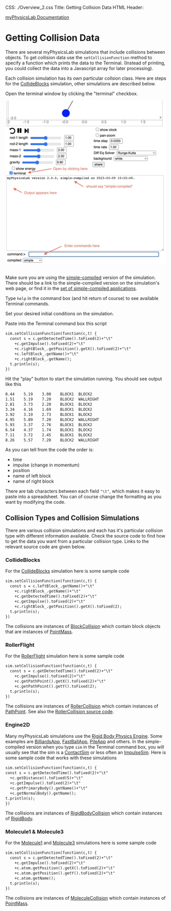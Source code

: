 CSS: ./Overview_2.css
Title: Getting Collision Data
HTML Header: <meta name="viewport" content="width=device-width, initial-scale=1">

[myPhysicsLab Documentation](index.html)

# Getting Collision Data

There are several myPhysicsLab simulations that include collisions between objects. To
get collision data use the `setCollisionFunction` method to specify a function which
prints the data to the Terminal. (Instead of printing, you could collect the data into a
Javascript array for later processing).

Each collision simulation has its own particular collsion class. Here are steps for the [CollideBlocks](https://www.myphysicslab.com/develop/build/sims/springs/CollideBlocksApp-en.html)
simulation, other simulations are described below.

Open the terminal window by clicking the "terminal" checkbox.

<img src='TerminalWindow.jpg'>
&nbsp;

Make sure you are using the [simple-compiled](Building.html#advancedvs.simplecompile)
version of the simulation. There should be a link to the simple-compiled version on the
simulation's web page, or find it in the
[set of simple-compiled applications](https://www.myphysicslab.com/develop/build/index-en.html).

Type `help` in the command box (and hit return of course) to see available Terminal
commands.

Set your desired initial conditions on the simulation.

Paste into the Terminal command box this script

    sim.setCollisionFunction(function(c,t) {
      const s = c.getDetectedTime().toFixed(2)+"\t"
        +c.getImpulse().toFixed(2)+"\t"
        +c.rightBlock_.getPosition().getX().toFixed(2)+"\t"
        +c.leftBlock_.getName()+"\t"
        +c.rightBlock_.getName();
      t.println(s);
    })

Hit the "play" button to start the simulation running. You should see output like this

    0.44	5.19	3.00	BLOCK1	BLOCK2
    1.51	5.19	7.20	BLOCK2	WALLRIGHT
    2.81	3.73	2.20	BLOCK1	BLOCK2
    3.34	4.16	1.69	BLOCK1	BLOCK2
    3.92	3.19	2.73	BLOCK1	BLOCK2
    4.95	5.89	7.20	BLOCK2	WALLRIGHT
    5.93	3.37	2.76	BLOCK1	BLOCK2
    6.54	4.37	1.74	BLOCK1	BLOCK2
    7.11	3.72	2.45	BLOCK1	BLOCK2
    8.26	5.57	7.20	BLOCK2	WALLRIGHT

As you can tell from the code the order is:
- time
- impulse (change in momentum)
- position
- name of left block
- name of right block

There are tab characters between each field `"\t"`, which makes it easy to paste into a
spreadsheet. You can of course change the formatting as you want by modifying the code.

## Collision Types and Collision Simulations

There are various collision simulations and each has it's particular collision type with
different information available. Check the source code to find how to get the data you
want from a particular collision type. Links to the relevant source code are given below.

### CollideBlocks

For the 
[CollideBlocks](https://www.myphysicslab.com/develop/build/sims/springs/CollideBlocksApp-en.html)
simulation here is some sample code

    sim.setCollisionFunction(function(c,t) {
      const s = c.leftBlock_.getName()+"\t"
        +c.rightBlock_.getName()+"\t"
        +c.getDetectedTime().toFixed(2)+"\t"
        +c.getImpulse().toFixed(2)+"\t"
        +c.rightBlock_.getPosition().getX().toFixed(2);
      t.println(s);
    })

The collisions are instances of
[BlockCollision](myphysicslab.sims.springs.BlockCollision.html)
which contain block objects that are instances of
[PointMass](myphysicslab.lab.model.PointMass.html).


### RollerFlight

For the [RollerFlight](https://www.myphysicslab.com/develop/build/sims/roller/RollerFlightApp-en.html)
simulation here is some sample code

    sim.setCollisionFunction(function(c,t) {
      const s = c.getDetectedTime().toFixed(2)+"\t"
        +c.getImpulse().toFixed(2)+"\t"
        +c.getPathPoint().getX().toFixed(2)+"\t"
        +c.getPathPoint().getY().toFixed(2);
      t.println(s);
    })


The collisions are instances of [RollerCollision](myphysicslab.sims.roller.RollerCollision.html)
which contain instances of
[PathPoint](myphysicslab.lab.model.PathPoint.html).
See also the
[RollerCollision source code](https://github.com/myphysicslab/myphysicslab/blob/master/src/sims/roller/RollerCollision.js).

### Engine2D
Many myPhysicsLab simulations use the [Rigid Body Physics Engine](https://www.myphysicslab.com/explain/physics-engine-en.html). Some examples are
[BilliardsApp](https://www.myphysicslab.com/develop/build/sims/engine2D/BilliardsApp-en.html),
[FastBallApp](https://www.myphysicslab.com/develop/build/sims/engine2D/FastBallApp-en.html),
[PileApp](https://www.myphysicslab.com/develop/build/sims/engine2D/PileApp-en.html) and others.  In the simple-compiled version when you type `sim` in the Terminal command box, you will usually see that the sim is a 
[ContactSim](myphysicslab.lab.engine2D.ContactSim.html) or less often an
[ImpulseSim](myphysicslab.lab.engine2D.ImpulseSim.html).
Here is some sample code that works with these simulations

    sim.setCollisionFunction(function(c,t) {
    const s = c.getDetectedTime().toFixed(2)+"\t"
      +c.getDistance().toFixed(5)+"\t"
      +c.getImpulse().toFixed(2)+"\t"
      +c.getPrimaryBody().getName()+"\t"
      +c.getNormalBody().getName();
    t.println(s);
    })

The collisions are instances of
[RigidBodyCollision](myphysicslab.lab.engine2D.RigidBodyCollision.html)
which contain instances of
[RigidBody](myphysicslab.lab.engine2D.RigidBody.html).



### Molecule1 & Molecule3
For the  [Molecule1](https://www.myphysicslab.com/develop/build/sims/springs/Molecule1App-en.html)
and
[Molecule3](https://www.myphysicslab.com/develop/build/sims/springs/Molecule3App-en.html)
simulations here is some sample code

    sim.setCollisionFunction(function(c,t) {
      const s = c.getDetectedTime().toFixed(2)+"\t"
        +c.getImpulse().toFixed(2)+"\t"
        +c.atom.getPosition().getX().toFixed(2)+"\t"
        +c.atom.getPosition().getY().toFixed(2)+"\t"
        +c.atom.getName();
      t.println(s);
    })

The collisions are instances of
[MoleculeCollision](myphysicslab.sims.springs.MoleculeCollision.html)
which contain instances of
[PointMass](myphysicslab.lab.model.PointMass.html).

&nbsp;

&nbsp;



